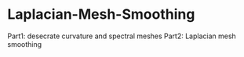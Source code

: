 # Laplacian-Mesh-Smoothing
Part1: desecrate curvature and spectral meshes 
Part2: Laplacian mesh smoothing

